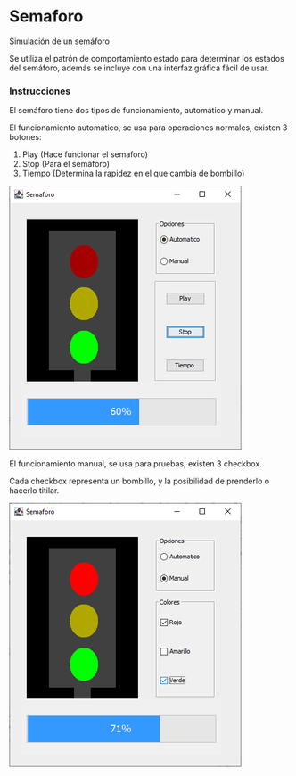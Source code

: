 # Semaforo
Simulación de un semáforo

Se utiliza el patrón de comportamiento estado para determinar los estados del semáforo, además se incluye con una interfaz gráfica fácil de usar.

### Instrucciones

El semáforo tiene dos tipos de funcionamiento, automático y manual.

El funcionamiento automático, se usa para operaciones normales, existen 3 botones:
1. Play (Hace funcionar el semaforo)
2. Stop (Para el semáforo)
3. Tiempo (Determina la rapidez en el que cambia de bombillo)

<img src="assets/ImgPrincipal.png"/>

El funcionamiento manual, se usa para pruebas, existen 3 checkbox. 

Cada checkbox representa un bombillo, y la posibilidad de prenderlo o hacerlo titilar. 

<img src="assets/ImgManual.png"/>
